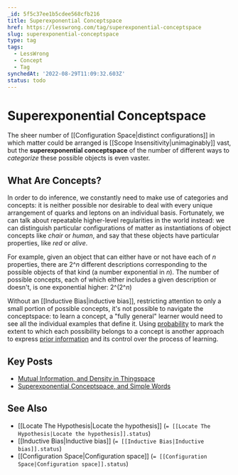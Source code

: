 ```yaml
---
_id: 5f5c37ee1b5cdee568cfb216
title: Superexponential Conceptspace
href: https://lesswrong.com/tag/superexponential-conceptspace
slug: superexponential-conceptspace
type: tag
tags:
  - LessWrong
  - Concept
  - Tag
synchedAt: '2022-08-29T11:09:32.603Z'
status: todo
---
```


# Superexponential Conceptspace

The sheer number of [[Configuration Space|distinct configurations]] in which matter could be arranged is [[Scope Insensitivity|unimaginably]] vast, but the **superexponential conceptspace** of the number of different ways to *categorize* these possible objects is even vaster.

## What Are Concepts?

In order to do inference, we constantly need to make use of categories and concepts: it is neither possible nor desirable to deal with every unique arrangement of quarks and leptons on an individual basis. Fortunately, we can talk about repeatable higher-level regularities in the world instead: we can distinguish particular configurations of matter as instantiations of object concepts like *chair* or *human*, and say that these objects have particular properties, like *red* or *alive*.

For example, given an object that can either have or not have each of *n* properties, there are 2^*n* different descriptions corresponding to the possible objects of that kind (a number exponential in *n*). The number of possible concepts, each of which either includes a given description or doesn't, is one exponential higher: 2^(2^*n*)

Without an [[Inductive Bias|inductive bias]], restricting attention to only a small portion of possible concepts, it's not possible to navigate the conceptspace: to learn a concept, a "fully general" learner would need to see all the individual examples that define it. Using [probability](https://wiki.lesswrong.com/wiki/probability) to mark the extent to which each possibility belongs to a concept is another approach to express [prior information](https://wiki.lesswrong.com/wiki/prior) and its control over the process of learning.

## Key Posts

- [Mutual Information, and Density in Thingspace](http://lesswrong.com/lw/o2/mutual_information_and_density_in_thingspace/)
- [Superexponential Conceptspace, and Simple Words](http://lesswrong.com/lw/o3/superexponential_conceptspace_and_simple_words/)

## See Also

- [[Locate The Hypothesis|Locate the hypothesis]] (`= [[Locate The Hypothesis|Locate the hypothesis]].status`)
- [[Inductive Bias|Inductive bias]] (`= [[Inductive Bias|Inductive bias]].status`)
- [[Configuration Space|Configuration space]] (`= [[Configuration Space|Configuration space]].status`)
